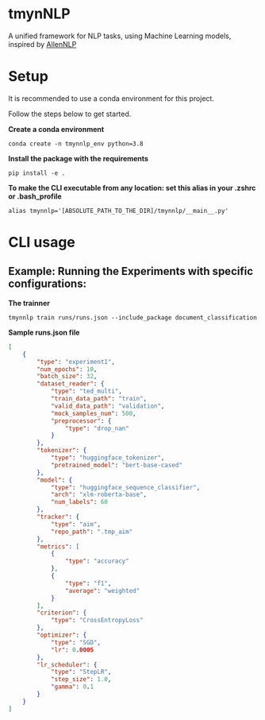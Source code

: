 # tmynNLP
A unified framework for NLP tasks, using Machine Learning models, inspired by [AllenNLP](https://github.com/allenai/allennlp)

# Setup

It is recommended to use a conda environment for this project.

Follow the steps below to get started.

**Create a conda environment**

```shell
conda create -n tmynnlp_env python=3.8
```

**Install the package with the requirements**

```shell
pip install -e .
```

**To make the CLI executable from any location: set this alias in your .zshrc or .bash_profile**

```shell
alias tmynnlp='[ABSOLUTE_PATH_TO_THE_DIR]/tmynnlp/__main__.py'
```

# CLI usage

## Example: Running the Experiments with specific configurations:

**The trainner**
```shell
tmynnlp train runs/runs.json --include_package document_classification
```

**Sample runs.json file**
```json
[
    {
        "type": "experiment1",
        "num_epochs": 10,
        "batch_size": 32,
        "dataset_reader": {
            "type": "ted_multi",
            "train_data_path": "train",
            "valid_data_path": "validation",
            "mock_samples_num": 500,
            "preprocessor": {
                "type": "drop_nan"
            }
        },
        "tokenizer": {
            "type": "huggingface_tokenizer",
            "pretrained_model": "bert-base-cased"
        },
        "model": {
            "type": "huggingface_sequence_classifier",
            "arch": "xlm-roberta-base",
            "num_labels": 60
        },
        "tracker": {
            "type": "aim",
            "repo_path": ".tmp_aim"
        },
        "metrics": [
            {
                "type": "accuracy"
            },
            {
                "type": "f1",
                "average": "weighted"
            }
        ],
        "criterion": {
            "type": "CrossEntropyLoss"
        },
        "optimizer": {
            "type": "SGD",
            "lr": 0.0005
        },
        "lr_scheduler": {
            "type": "StepLR",
            "step_size": 1.0,
            "gamma": 0.1
        }
    }
]
```
